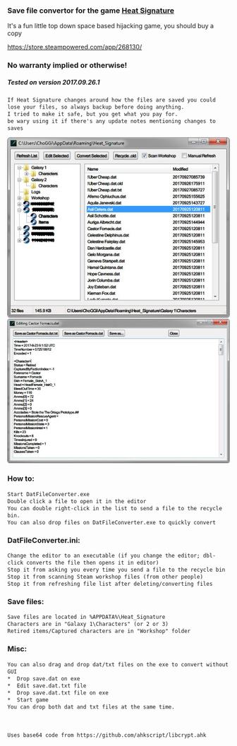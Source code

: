 ### Save file convertor for the game [Heat Signature](http://www.heatsig.com)
It's a fun little top down space based hijacking game, you should buy a copy

https://store.steampowered.com/app/268130/


### No warranty implied or otherwise!
##### Tested on version 2017.09.26.1

```
If Heat Signature changes around how the files are saved you could lose your files, so always backup before doing anything.
I tried to make it safe, but you get what you pay for.
be wary using it if there's any update notes mentioning changes to saves
```

![Alt text](/images/MainWin.jpg?raw=true "Main Window")
![Alt text](/images/EditWin.jpg?raw=true "Editor Window")

### How to:
```
Start DatFileConverter.exe
Double click a file to open it in the editor
You can double right-click in the list to send a file to the recycle bin.
You can also drop files on DatFileConverter.exe to quickly convert
```
### DatFileConverter.ini:
```
Change the editor to an executable (if you change the editor; dbl-click converts the file then opens it in editor)
Stop it from asking you every time you send a file to the recycle bin
Stop it from scanning Steam workshop files (from other people)
Stop it from refreshing file list after deleting/converting files
```
### Save files:
```
Save files are located in %APPDATA%\Heat_Signature
Characters are in "Galaxy 1\Characters" (or 2 or 3)
Retired items/Captured characters are in "Workshop" folder
```
### Misc:
```
You can also drag and drop dat/txt files on the exe to convert without GUI
*  Drop save.dat on exe
*  Edit save.dat.txt file
*  Drop save.dat.txt file on exe
*  Start game
You can drop both dat and txt files at the same time.



Uses base64 code from https://github.com/ahkscript/libcrypt.ahk
```
